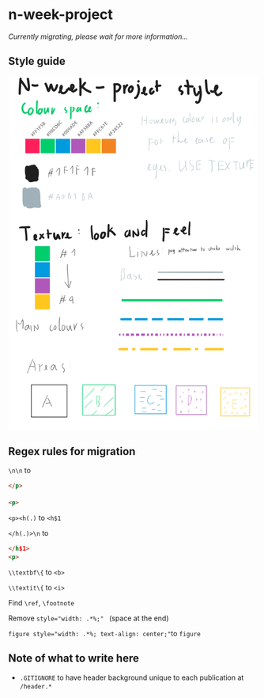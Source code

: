# n-week-project
*Currently migrating, please wait for more information...*

## Style guide
![style guide](./style-guide.png)

## Regex rules for migration
`\n\n` to
```html
</p>

<p>
```

`<p><h(.)` to `<h$1`

`</h(.)>\n` to
```html
</h$1>
<p>
```

`\\textbf\{` to `<b>`

`\\textit\{` to `<i>`

Find `\ref`, `\footnote`

Remove `style="width: .*%;" ` (space at the end)

`figure style="width: .*%; text-align: center;"`to `figure`

## Note of what to write here
- `.GITIGNORE` to have header background unique to each publication at `/header.*`